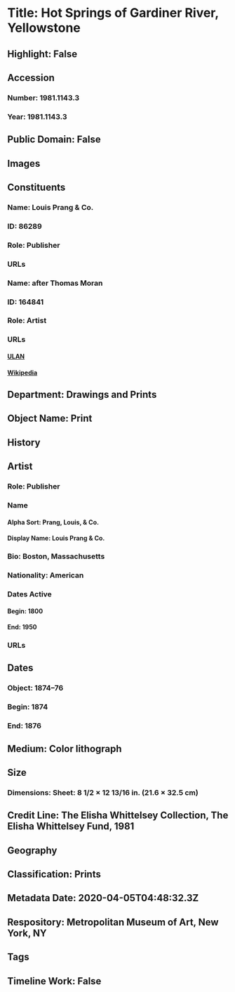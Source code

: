 # Title: Hot Springs of Gardiner River, Yellowstone
## Highlight: False
## Accession
### Number: 1981.1143.3
### Year: 1981.1143.3
## Public Domain: False
## Images
## Constituents
### Name: Louis Prang &amp; Co.
### ID: 86289
### Role: Publisher
### URLs
### Name: after Thomas Moran
### ID: 164841
### Role: Artist
### URLs
#### [ULAN](http://vocab.getty.edu/page/ulan/500015257)
#### [Wikipedia](https://www.wikidata.org/wiki/Q983441)
## Department: Drawings and Prints
## Object Name: Print
## History
## Artist
### Role: Publisher
### Name
#### Alpha Sort: Prang, Louis, & Co.
#### Display Name: Louis Prang & Co.
### Bio: Boston, Massachusetts
### Nationality: American
### Dates Active
#### Begin: 1800
#### End: 1950
### URLs
## Dates
### Object: 1874–76
### Begin: 1874
### End: 1876
## Medium: Color lithograph
## Size
### Dimensions: Sheet: 8 1/2 × 12 13/16 in. (21.6 × 32.5 cm)
## Credit Line: The Elisha Whittelsey Collection, The Elisha Whittelsey Fund, 1981
## Geography
## Classification: Prints
## Metadata Date: 2020-04-05T04:48:32.3Z
## Respository: Metropolitan Museum of Art, New York, NY
## Tags
## Timeline Work: False